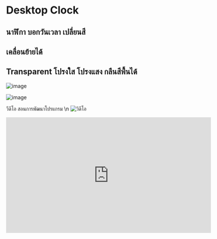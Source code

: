 # Desktop Clock
## นาฬิกา บอกวันเวลา เปลี่ยนสี
## เคลื่อนย้ายได้
## Transparent โปรงใส โปรงแสง กลืนสีพื้นได้

![image](https://user-images.githubusercontent.com/6521378/153115547-c6487d03-8a0b-406e-aacf-0166ac7cd19d.png)

![image](https://user-images.githubusercontent.com/6521378/153115591-eb738d04-91d9-4402-baaf-6fc4fc57105b.png)


วีดีโอ สอนการพัฒนาโปรแกรม \n
![วิดีโอ](https://img.youtube.com/vi/ziBgqkH6tmE/0.jpg)

<!-- Corresponsing iframe markup copied from youtube embed of the corresponding video -->
<iframe width="560" height="315" src="https://www.youtube.com/embed/ziBgqkH6tmE" frameborder="0" allow="accelerometer; autoplay; encrypted-media; gyroscope; picture-in-picture" allowfullscreen></iframe>
